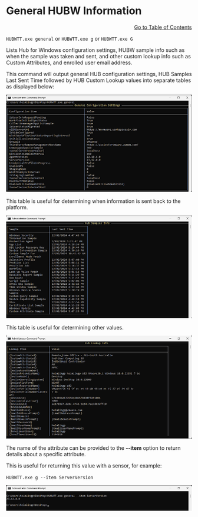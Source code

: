 # General HUBW Information

<div style="text-align: right"

[Go to Table of Contents](../README.md#toc)
</div>

`HUBWTT.exe general` or `HUBWTT.exe g` or `HUBWTT.exe G`

Lists Hub for Windows configuration settings, HUBW sample info such as when the sample was taken and sent, and other custom lookup info such as Custom Attributes, and enrolled user email address.

This command will output general HUB configuration settings, HUB Samples Last Sent Time followed by HUB Custom Lookup values into separate tables as displayed below:

![HUB General Configuration Settings](../Images/HUB-General-Info.png)

This table is useful for determining when information is sent back to the platform.

![HUB Sample Info](../Images/HUB-Sample-Info.png)

This table is useful for determining other values.

![HUB Lookup Info](../Images/HUB-Lookup-Info.png)

The name of the attribute can be provided to the **--item** option to return details about a specific attribute.

This is useful for returning this value with a sensor, for example:

`HUBWTT.exe g --item ServerVersion`

![HUBWTT.exe g --item ServerVersion](../Images/HUBWTT-g-item-ServerVersion.png)
